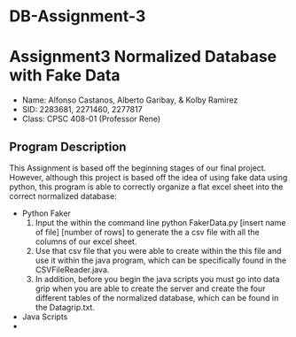 # DB-Assignment-3
# Assignment3 Normalized Database with Fake Data
* Name: Alfonso Castanos, Alberto Garibay, & Kolby Ramirez
* SID: 2283681, 2271460, 2277817
* Class: CPSC 408-01 (Professor Rene)

## Program Description
This Assignment is based off the beginning stages of our final project. However, although this project is based off the idea of using fake data using python, this program is able to correctly organize a flat excel sheet into the correct normalized database:
* Python Faker  
    1) Input the within the command line python FakerData.py [insert name of file] [number of rows] to generate the a csv file with all the columns of our excel sheet. 
    2) Use that csv file that you were able to create within the this file and use it within the java program, which can be specifically found in the CSVFileReader.java. 
    3) In addition, before you begin the java scripts you must go into data grip when you are able to create the server and create the four different tables of the normalized database, which can be found in the Datagrip.txt. 
* Java Scripts 
* 
